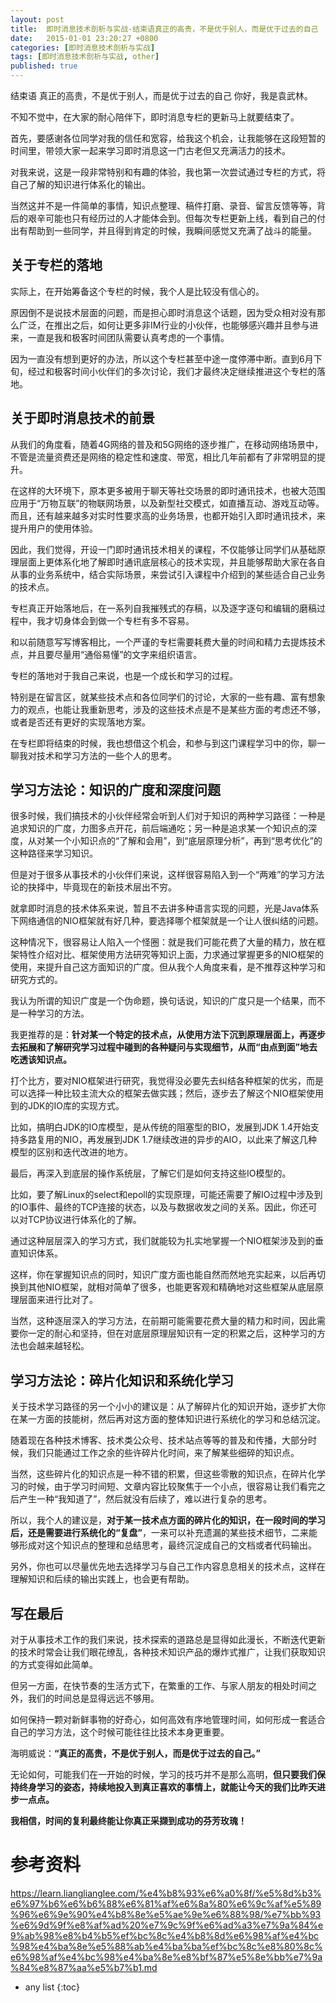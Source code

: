 ```yaml
---
layout: post
title:  即时消息技术剖析与实战-结束语真正的高贵，不是优于别人，而是优于过去的自己
date:   2015-01-01 23:20:27 +0800
categories: [即时消息技术剖析与实战]
tags: [即时消息技术剖析与实战, other]
published: true
---
```




结束语 真正的高贵，不是优于别人，而是优于过去的自己
你好，我是袁武林。

不知不觉中，在大家的耐心陪伴下，即时消息专栏的更新马上就要结束了。

首先，要感谢各位同学对我的信任和宽容，给我这个机会，让我能够在这段短暂的时间里，带领大家一起来学习即时消息这一门古老但又充满活力的技术。

对我来说，这是一段非常特别和有趣的体验，我也第一次尝试通过专栏的方式，将自己了解的知识进行体系化的输出。

当然这并不是一件简单的事情，知识点整理、稿件打磨、录音、留言反馈等等，背后的艰辛可能也只有经历过的人才能体会到。但每次专栏更新上线，看到自己的付出有帮助到一些同学，并且得到肯定的时候，我瞬间感觉又充满了战斗的能量。

## 关于专栏的落地

实际上，在开始筹备这个专栏的时候，我个人是比较没有信心的。

原因倒不是说技术层面的问题，而是担心即时消息这个话题，因为受众相对没有那么广泛，在推出之后，如何让更多非IM行业的小伙伴，也能够感兴趣并且参与进来，一直是我和极客时间团队需要认真考虑的一个事情。

因为一直没有想到更好的办法，所以这个专栏甚至中途一度停滞中断。直到6月下旬，经过和极客时间小伙伴们的多次讨论，我们才最终决定继续推进这个专栏的落地。

## 关于即时消息技术的前景

从我们的角度看，随着4G网络的普及和5G网络的逐步推广，在移动网络场景中，不管是流量资费还是网络的稳定性和速度、带宽，相比几年前都有了非常明显的提升。

在这样的大环境下，原本更多被用于聊天等社交场景的即时通讯技术，也被大范围应用于“万物互联”的物联网场景，以及新型社交模式，如直播互动、游戏互动等。而且，还有越来越多对实时性要求高的业务场景，也都开始引入即时通讯技术，来提升用户的使用体验。

因此，我们觉得，开设一门即时通讯技术相关的课程，不仅能够让同学们从基础原理层面上更体系化地了解即时通讯底层核心的技术实现，并且能够帮助大家在各自从事的业务系统中，结合实际场景，来尝试引入课程中介绍到的某些适合自己业务的技术点。

专栏真正开始落地后，在一系列自我摧残式的存稿，以及逐字逐句和编辑的磨稿过程中，我才切身体会到做一个专栏有多不容易。

和以前随意写写博客相比，一个严谨的专栏需要耗费大量的时间和精力去提炼技术点，并且要尽量用“通俗易懂”的文字来组织语言。

专栏的落地对于我自己来说，也是一个成长和学习的过程。

特别是在留言区，就某些技术点和各位同学们的讨论，大家的一些有趣、富有想象力的观点，也能让我重新思考，涉及的这些技术点是不是某些方面的考虑还不够，或者是否还有更好的实现落地方案。

在专栏即将结束的时候，我也想借这个机会，和参与到这门课程学习中的你，聊一聊我对技术和学习方法的一些个人的思考。

## 学习方法论：知识的广度和深度问题

很多时候，我们搞技术的小伙伴经常会听到人们对于知识的两种学习路径：一种是追求知识的广度，力图多点开花，前后端通吃；另一种是追求某一个知识点的深度，从对某一个小知识点的“了解和会用”，到“底层原理分析”，再到“思考优化”的这种路径来学习知识。

但是对于很多从事技术的小伙伴们来说，这样很容易陷入到一个“两难”的学习方法论的抉择中，毕竟现在的新技术层出不穷。

就拿即时消息的技术体系来说，暂且不去讲多种语言实现的问题，光是Java体系下网络通信的NIO框架就有好几种，要选择哪个框架就是一个让人很纠结的问题。

这种情况下，很容易让人陷入一个怪圈：就是我们可能花费了大量的精力，放在框架特性介绍对比、框架使用方法研究等知识上面，力求通过掌握更多的NIO框架的使用，来提升自己这方面知识的广度。但从我个人角度来看，是不推荐这种学习和研究方式的。

我认为所谓的知识广度是一个伪命题，换句话说，知识的广度只是一个结果，而不是一种学习的方法。

我更推荐的是：**针对某一个特定的技术点，从使用方法下沉到原理层面上，再逐步去拓展和了解研究学习过程中碰到的各种疑问与实现细节，从而“由点到面”地去吃透该知识点。**

打个比方，要对NIO框架进行研究，我觉得没必要先去纠结各种框架的优劣，而是可以选择一种比较主流大众的框架去做实践；然后，逐步去了解这个NIO框架使用到的JDK的IO库的实现方式。

比如，搞明白JDK的IO库模型，是从传统的阻塞型的BIO，发展到JDK 1.4开始支持多路复用的NIO，再发展到JDK 1.7继续改进的异步的AIO，以此来了解这几种模型的区别和迭代改进的地方。

最后，再深入到底层的操作系统层，了解它们是如何支持这些IO模型的。

比如，要了解Linux的select和epoll的实现原理，可能还需要了解IO过程中涉及到的IO事件、最终的TCP连接的状态，以及与数据收发之间的关系。因此，你还可以对TCP协议进行体系化的了解。

通过这种层层深入的学习方式，我们就能较为扎实地掌握一个NIO框架涉及到的垂直知识体系。

这样，你在掌握知识点的同时，知识广度方面也能自然而然地充实起来，以后再切换到其他NIO框架，就相对简单了很多，也能更客观和精确地对这些框架从底层原理层面来进行比对了。

当然，这种逐层深入的学习方法，在前期可能需要花费大量的精力和时间，因此需要你一定的耐心和坚持，但在对底层原理层知识有一定的积累之后，这种学习的方法也会越来越轻松。

## 学习方法论：碎片化知识和系统化学习

关于技术学习路径的另一个小小的建议是：从了解碎片化的知识开始，逐步扩大你在某一方面的技能树，然后再对这方面的整体知识进行系统化的学习和总结沉淀。

随着现在各种技术博客、技术类公众号、技术站点等等的普及和传播，大部分时候，我们只能通过工作之余的些许碎片化时间，来了解某些细碎的知识点。

当然，这些碎片化的知识点是一种不错的积累，但这些零散的知识点，在碎片化学习的时候，由于学习时间短、文章内容比较聚焦于一个小点，很容易让我们看完之后产生一种“我知道了”，然后就没有后续了，难以进行复杂的思考。

所以，我个人的建议是，**对于某一技术点方面的碎片化的知识，在一段时间的学习后，还是需要进行系统化的“复盘”**，一来可以补充遗漏的某些技术细节，二来能够形成对这个知识点的整理和总结思考，最终沉淀成自己的文档或者代码输出。

另外，你也可以尽量优先地去选择学习与自己工作内容息息相关的技术点，这样在理解知识和后续的输出实践上，也会更有帮助。

## 写在最后

对于从事技术工作的我们来说，技术探索的道路总是显得如此漫长，不断迭代更新的技术时常会让我们眼花缭乱，各种技术知识产品的爆炸式推广，让我们获取知识的方式变得如此简单。

但另一方面，在快节奏的生活方式下，在繁重的工作、与家人朋友的相处时间之外，我们的时间总是显得远远不够用。

如何保持一颗对新鲜事物的好奇心，如何高效有序地管理时间，如何形成一套适合自己的学习方法，这个时候可能往往比技术本身更重要。

海明威说：**“真正的高贵，不是优于别人，而是优于过去的自己。”**

无论如何，可能我们在一开始的时候，学习的技巧并不是那么高明，**但只要我们保持终身学习的姿态，持续地投入到真正喜欢的事情上，就能让今天的我们比昨天进步一点点。**

**我相信，时间的复利最终能让你真正采撷到成功的芬芳玫瑰！**




# 参考资料

https://learn.lianglianglee.com/%e4%b8%93%e6%a0%8f/%e5%8d%b3%e6%97%b6%e6%b6%88%e6%81%af%e6%8a%80%e6%9c%af%e5%89%96%e6%9e%90%e4%b8%8e%e5%ae%9e%e6%88%98/%e7%bb%93%e6%9d%9f%e8%af%ad%20%e7%9c%9f%e6%ad%a3%e7%9a%84%e9%ab%98%e8%b4%b5%ef%bc%8c%e4%b8%8d%e6%98%af%e4%bc%98%e4%ba%8e%e5%88%ab%e4%ba%ba%ef%bc%8c%e8%80%8c%e6%98%af%e4%bc%98%e4%ba%8e%e8%bf%87%e5%8e%bb%e7%9a%84%e8%87%aa%e5%b7%b1.md

* any list
{:toc}
